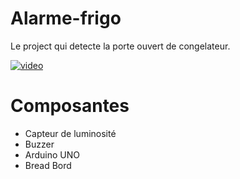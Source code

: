 # Alarme-frigo
Le project qui detecte la porte ouvert de congelateur.

[![video](https://img.youtube.com/vi/xi4wQ2jgLfw/0.jpg)](https://youtu.be/xi4wQ2jgLfw)

# Composantes

* Capteur de luminosité
* Buzzer
* Arduino UNO
* Bread Bord

